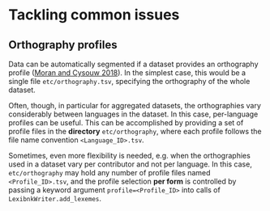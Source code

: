 # Tackling common issues

## Orthography profiles

Data can be automatically segmented if a dataset provides an orthography profile 
([Moran and Cysouw 2018](https://doi.org/10.5281/zenodo.1296780)). In the simplest
case, this would be a single file `etc/orthography.tsv`, specifying the orthography
of the whole dataset.

Often, though, in particular for aggregated datasets, the orthographies vary
considerably between languages in the dataset. In this case, per-language profiles
can be useful. This can be accomplished by providing a set of profile files
in the **directory** `etc/orthography`, where each profile follows the file name
convention `<Language_ID>.tsv`.

Sometimes, even more flexibility is needed, e.g. when the orthographies used in a
dataset vary per contributor and not per language. In this case, `etc/orthography`
may hold any number of profile files named `<Profile_ID>.tsv`, and the profile
selection **per form** is controlled by passing a keyword argument 
`profile=<Profile_ID>` into calls of `LexibnkWriter.add_lexemes`.
